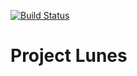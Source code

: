 [![Build Status](https://igorvinnicius.visualstudio.com/project-lunes/_apis/build/status/project-lunes-ASP.NET-CI)](https://igorvinnicius.visualstudio.com/project-lunes/_build/latest?definitionId=1)

# Project Lunes

